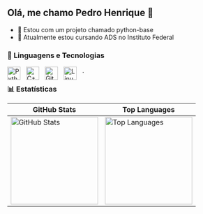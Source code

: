 ## Olá, me chamo Pedro Henrique 👋
  
- 🔭 Estou com um projeto chamado python-base
- 🌱 Atualmente estou cursando ADS no Instituto Federal 

### 🤖 Linguagens e Tecnologias


<img 
    align="left" 
    alt="Python" 
    title="Python"
    width="30px" 
    style="padding-right: 10px;" 
    src="https://cdn.jsdelivr.net/gh/devicons/devicon@latest/icons/python/python-original.svg" 
/>
<img 
    align="left" 
    alt="C++" 
    title="C++"
    width="30px" 
    style="padding-right: 10px;" 
    src="https://cdn.jsdelivr.net/gh/devicons/devicon@latest/icons/cplusplus/cplusplus-original.svg" 
/>
<img 
    align="left" 
    alt="Git" 
    title="Git"
    width="30px" 
    style="padding-right: 10px;" 
    src="https://cdn.jsdelivr.net/gh/devicons/devicon@latest/icons/git/git-original.svg" 
/>
<img 
    align="left" 
    alt="Linux" 
    title="Linux"
    width="30px" 
    style="padding-right: 10px;" 
    src="https://cdn.jsdelivr.net/gh/devicons/devicon@latest/icons/linux/linux-original.svg" 
/>
.

### 📊 Estatísticas

| GitHub Stats | Top Languages |
|--------------|---------------|
| <img alt="GitHub Stats" height="200" src="https://github-readme-stats.vercel.app/api?username=pedrxzz1&show_icons=true&theme=dark&include_all_commits=true&locale=pt-br"/> | <img alt="Top Languages" height="200" src="https://github-readme-stats.vercel.app/api/top-langs/?username=pedrxzz1&theme=dark&layout=compact&custom_title=Tecnologias&langs_count=9"/> |
